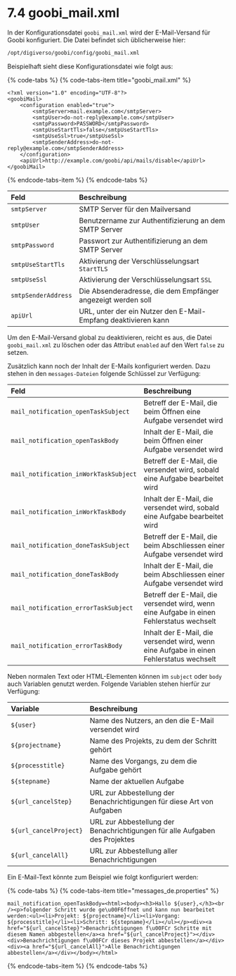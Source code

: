 # 7.4 goobi\_mail.xml

In der Konfigurationsdatei `goobi_mail.xml` wird der E-Mail-Versand für Goobi konfiguriert. Die Datei befindet sich üblicherweise hier:

```bash
/opt/digiverso/goobi/config/goobi_mail.xml
```

Beispielhaft sieht diese Konfigurationsdatei wie folgt aus:

{% code-tabs %}
{% code-tabs-item title="goobi\_mail.xml" %}
```markup
<?xml version="1.0" encoding="UTF-8"?>
<goobiMail>
    <configuration enabled="true">
        <smtpServer>mail.example.com</smtpServer>
        <smtpUser>do-not-reply@example.com</smtpUser>
        <smtpPassword>PASSWORD</smtpPassword>
        <smtpUseStartTls>false</smtpUseStartTls>
        <smtpUseSsl>true</smtpUseSsl>
        <smtpSenderAddress>do-not-reply@example.com</smtpSenderAddress>
    </configuration>
    <apiUrl>http://example.com/goobi/api/mails/disable</apiUrl>
</goobiMail>
```
{% endcode-tabs-item %}
{% endcode-tabs %}

| Feld | Beschreibung |
| :--- | :--- |
| `smtpServer` | SMTP Server für den Mailversand |
| `smtpUser` | Benutzername zur Authentifizierung an dem SMTP Server |
| `smtpPassword` | Passwort zur Authentifizierung an dem SMTP Server |
| `smtpUseStartTls` | Aktivierung der Verschlüsselungsart `StartTLS` |
| `smtpUseSsl` | Aktivierung der Verschlüsselungsart `SSL` |
| `smtpSenderAddress` | Die Absenderadresse, die dem Empfänger angezeigt werden soll |
| `apiUrl` | URL, unter der ein Nutzer den E-Mail-Empfang deaktivieren kann |

Um den E-Mail-Versand global zu deaktivieren, reicht es aus, die Datei `goobi_mail.xml` zu löschen oder das Attribut `enabled` auf den Wert `false` zu setzen.

Zusätzlich kann noch der Inhalt der E-Mails konfiguriert werden. Dazu stehen in den `messages-Dateien` folgende Schlüssel zur Verfügung:

| Feld | Beschreibung |
| :--- | :--- |
| `mail_notification_openTaskSubject` | Betreff der E-Mail, die beim Öffnen eine Aufgabe versendet wird |
| `mail_notification_openTaskBody` | Inhalt der E-Mail, die beim Öffnen einer Aufgabe versendet wird |
| `mail_notification_inWorkTaskSubject` | Betreff der E-Mail, die versendet wird, sobald eine Aufgabe bearbeitet wird |
| `mail_notification_inWorkTaskBody` | Inhalt der E-Mail, die versendet wird, sobald eine Aufgabe bearbeitet wird |
| `mail_notification_doneTaskSubject` | Betreff der E-Mail, die beim Abschliessen einer Aufgabe versendet wird |
| `mail_notification_doneTaskBody` | Inhalt der E-Mail, die beim Abschliessen einer Aufgabe versendet wird |
| `mail_notification_errorTaskSubject` | Betreff der E-Mail, die versendet wird, wenn eine Aufgabe in einen Fehlerstatus wechselt |
| `mail_notification_errorTaskBody` | Inhalt der E-Mail, die versendet wird, wenn eine Aufgabe in einen Fehlerstatus wechselt |

Neben normalen Text oder HTML-Elementen können im `subject` oder `body` auch Variablen genutzt werden. Folgende Variablen stehen hierfür zur Verfügung:

| Variable | Beschreibung |
| :--- | :--- |
| `${user}` | Name des Nutzers, an den die E-Mail versendet wird |
| `${projectname}` | Name des Projekts, zu dem der Schritt gehört |
| `${processtitle}` | Name des Vorgangs, zu dem die Aufgabe gehört |
| `${stepname}` | Name der aktuellen Aufgabe |
| `${url_cancelStep}` | URL zur Abbestellung der Benachrichtigungen für diese Art von Aufgaben |
| `${url_cancelProject}` | URL zur Abbestellung der Benachrichtigungen für alle Aufgaben des Projektes |
| `${url_cancelAll}` | URL zur Abbestellung aller Benachrichtigungen |

Ein E-Mail-Text könnte zum Beispiel wie folgt konfiguriert werden:

{% code-tabs %}
{% code-tabs-item title="messages\_de.properties" %}
```markup
mail_notification_openTaskBody=<html><body><h3>Hallo ${user},</h3><br /><p>folgender Schritt wurde ge\u00F6ffnet und kann nun bearbeitet werden:<ul><li>Projekt: ${projectname}</li><li>Vorgang: ${processtitle}</li><li>Schritt: ${stepname}</li></ul></p><div><a href="${url_cancelStep}">Benachrichtigungen f\u00FCr Schritte mit diesem Namen abbgestellen</a><a href="${url_cancelProject}"></div><div>Benachrichtigungen f\u00FCr dieses Projekt abbestellen</a></div><div><a href="${url_cancelAll}">Alle Benachrichtigungen abbestellen</a></div></body></html>
```
{% endcode-tabs-item %}
{% endcode-tabs %}

